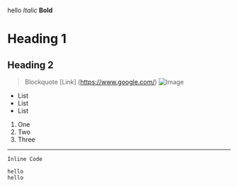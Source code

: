 hello
*Italic*
**Bold**
# Heading 1
## Heading 2
> Blockquote
> [Link] (https://www.google.com/)
> ![Image](https://post.medicalnewstoday.com/wp-content/uploads/sites/3/2020/02/322868_1100-800x825.jpg)
* List
* List
* List
1. One
2. Two
3. Three
---
`Inline Code`
```
hello
hello
```
